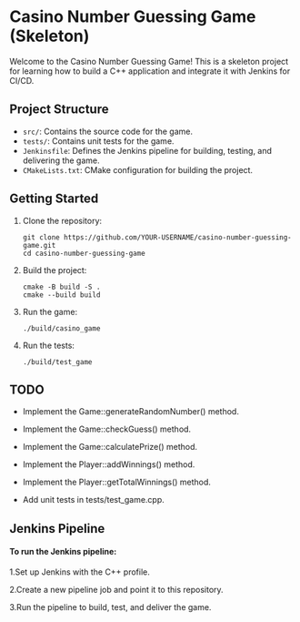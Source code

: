 # Casino Number Guessing Game (Skeleton)

Welcome to the Casino Number Guessing Game! This is a skeleton project for learning how to build a C++ application and integrate it with Jenkins for CI/CD.

## Project Structure

- `src/`: Contains the source code for the game.
- `tests/`: Contains unit tests for the game.
- `Jenkinsfile`: Defines the Jenkins pipeline for building, testing, and delivering the game.
- `CMakeLists.txt`: CMake configuration for building the project.

## Getting Started

1. Clone the repository:
   ```
   git clone https://github.com/YOUR-USERNAME/casino-number-guessing-game.git
   cd casino-number-guessing-game
   ```

2. Build the project:
    ```
    cmake -B build -S .
    cmake --build build
    ```

3. Run the game:

    ```
    ./build/casino_game
    ```

4. Run the tests:

    ```
    ./build/test_game
    ```


## TODO

- Implement the Game::generateRandomNumber() method.

- Implement the Game::checkGuess() method.

- Implement the Game::calculatePrize() method.

- Implement the Player::addWinnings() method.

- Implement the Player::getTotalWinnings() method.

- Add unit tests in tests/test_game.cpp.

## Jenkins Pipeline

#### To run the Jenkins pipeline:

1.Set up Jenkins with the C++ profile.

2.Create a new pipeline job and point it to this repository.

3.Run the pipeline to build, test, and deliver the game.